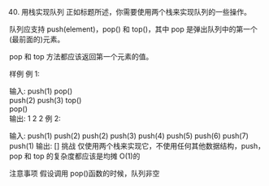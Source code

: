 40. 用栈实现队列
    正如标题所述，你需要使用两个栈来实现队列的一些操作。

队列应支持 push(element)，pop() 和 top()，其中 pop 是弹出队列中的第一个(最前面的)元素。

pop 和 top 方法都应该返回第一个元素的值。

样例
例 1:

输入:
push(1)
pop()  
 push(2)
push(3)
top()  
 pop()  
输出:
1
2
2
例 2:

输入:
push(1)
push(2)
push(2)
push(3)
push(4)
push(5)
push(6)
push(7)
push(1)
输出:
[]
挑战
仅使用两个栈来实现它，不使用任何其他数据结构，push，pop 和 top 的复杂度都应该是均摊 O(1)的

注意事项
假设调用 pop()函数的时候，队列非空
